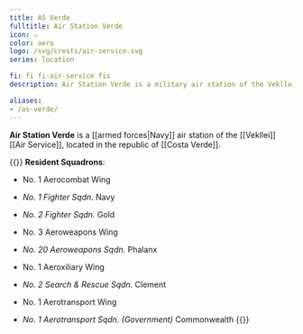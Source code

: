 ```yaml
---
title: AS Verde
fulltitle: Air Station Verde
icon: ⚔️
color: aero
logo: /svg/crests/air-service.svg
series: location

fi: fi fi-air-service fis
description: Air Station Verde is a military air station of the Vekllei Air Service, located in the republic of Costa Verde.

aliases:
- /as-verde/
---
```

**Air Station Verde** is a [[armed forces|Navy]] air station of the [[Vekllei]] [[Air Service]], located in the republic of [[Costa Verde]].

{{<note table>}}
**Resident Squadrons**:

* No. 1 Aerocombat Wing
* *No. 1 Fighter Sqdn.* Navy
* *No. 2 Fighter Sqdn.* Gold

* No. 3 Aeroweapons Wing
* *No. 20 Aeroweapons Sqdn.* Phalanx

* No. 1 Aeroxiliary Wing
* *No. 2 Search & Rescue Sqdn.* Clement

* No. 1 Aerotransport Wing
* *No. 1 Aerotransport Sqdn. (Government)* Commonwealth
{{</note>}}

